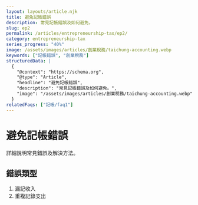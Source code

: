 ```yaml
---
layout: layouts/article.njk
title: 避免記帳錯誤
description: 常見記帳錯誤及如何避免。
slug: ep2
permalink: /articles/entrepreneurship-tax/ep2/
category: entrepreneurship-tax
series_progress: "40%"
image: /assets/images/articles/創業稅務/taichung-accounting.webp
keywords: ["記帳錯誤", "創業稅務"]
structuredData: |
  {
    "@context": "https://schema.org",
    "@type": "Article",
    "headline": "避免記帳錯誤",
    "description": "常見記帳錯誤及如何避免。",
    "image": "/assets/images/articles/創業稅務/taichung-accounting.webp"
  }
relatedFaqs: ["記帳/faq1"]
---
```

# 避免記帳錯誤
詳細說明常見錯誤及解決方法。
## 錯誤類型
1. 漏記收入
2. 重複記錄支出
